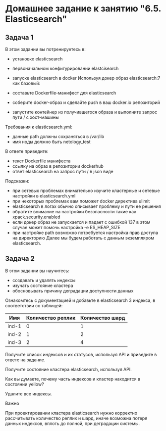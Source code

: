 # Домашнее задание к занятию "6.5. Elasticsearch"

## Задача 1
В этом задании вы потренируетесь в:

+ установке elasticsearch
+ первоначальном конфигурировании elastcisearch
+ запуске elasticsearch в docker
Используя докер образ elasticsearch:7 как базовый:

+ составьте Dockerfile-манифест для elasticsearch
+ соберите docker-образ и сделайте push в ваш docker.io репозиторий
+ запустите контейнер из получившегося образа и выполните запрос пути / c хост-машины

Требования к elasticsearch.yml:

+ данные path должны сохраняться в /var/lib
+ имя ноды должно быть netology_test

В ответе приведите:

+ текст Dockerfile манифеста
+ ссылку на образ в репозитории dockerhub
+ ответ elasticsearch на запрос пути / в json виде

Подсказки:

+ при сетевых проблемах внимательно изучите кластерные и сетевые настройки в elasticsearch.yml
+ при некоторых проблемах вам поможет docker директива ulimit
+ elasticsearch в логах обычно описывает проблему и пути ее решения
+ обратите внимание на настройки безопасности такие как xpack.security.enabled
+ если докер образ не запускается и падает с ошибкой 137 в этом случае может помочь настройка -e ES_HEAP_SIZE
+ при настройке path возможно потребуется настройка прав доступа на директорию
Далее мы будем работать с данным экземпляром elasticsearch.


## Задача 2
В этом задании вы научитесь:

+ создавать и удалять индексы
+ изучать состояние кластера
+ обосновывать причину деградации доступности данных

Ознакомтесь с документацией и добавьте в elasticsearch 3 индекса, в соответствии со таблицей:

| Имя | Количество реплик	| Количество шард |
|-----|-------------------|-----------------|
| ind-1	| 0 |	1 |
| ind-2 |	1 |	2 |
| ind-3 |	2	| 4 |
Получите список индексов и их статусов, используя API и приведите в ответе на задание.

Получите состояние кластера elasticsearch, используя API.

Как вы думаете, почему часть индексов и кластер находится в состоянии yellow?

Удалите все индексы.

Важно

При проектировании кластера elasticsearch нужно корректно рассчитывать количество реплик и шард, иначе возможна потеря данных индексов, вплоть до полной, при деградации системы.
